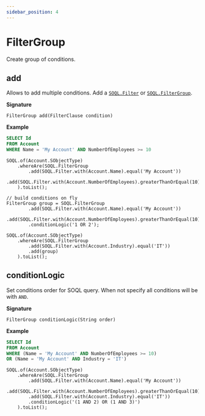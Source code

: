 ```yaml
---
sidebar_position: 4
---
```


# FilterGroup

Create group of conditions.

## add

Allows to add multiple conditions.
Add a [`SOQL.Filter`](soql-filter.md) or [`SOQL.FilterGroup`](soql-filters-group.md).

**Signature**

```apex
FilterGroup add(FilterClause condition)
```

**Example**

```sql
SELECT Id
FROM Account
WHERE Name = 'My Account' AND NumberOfEmployees >= 10
```
```apex
SOQL.of(Account.SObjectType)
    .whereAre(SOQL.FilterGroup
        .add(SOQL.Filter.with(Account.Name).equal('My Account'))
        .add(SOQL.Filter.with(Account.NumberOfEmployees).greaterThanOrEqual(10))
    ).toList();
```

```apex
// build conditions on fly
FilterGroup group = SOQL.FilterGroup
        .add(SOQL.Filter.with(Account.Name).equal('My Account'))
        .add(SOQL.Filter.with(Account.NumberOfEmployees).greaterThanOrEqual(10))
        .conditionLogic('1 OR 2');

SOQL.of(Account.SObjectType)
    .whereAre(SOQL.FilterGroup
        .add(SOQL.Filter.with(Account.Industry).equal('IT'))
        .add(group)
    ).toList();
```

## conditionLogic

Set conditions order for SOQL query.
When not specify all conditions will be with `AND`.

**Signature**

```apex
FilterGroup conditionLogic(String order)
```

**Example**

```sql
SELECT Id
FROM Account
WHERE (Name = 'My Account' AND NumberOfEmployees >= 10)
OR (Name = 'My Account' AND Industry = 'IT')
```
```apex
SOQL.of(Account.SObjectType)
    .whereAre(SOQL.FilterGroup
        .add(SOQL.Filter.with(Account.Name).equal('My Account'))
        .add(SOQL.Filter.with(Account.NumberOfEmployees).greaterThanOrEqual(10))
        .add(SOQL.Filter.with(Account.Industry).equal('IT'))
        .conditionLogic('(1 AND 2) OR (1 AND 3)')
    ).toList();
```
